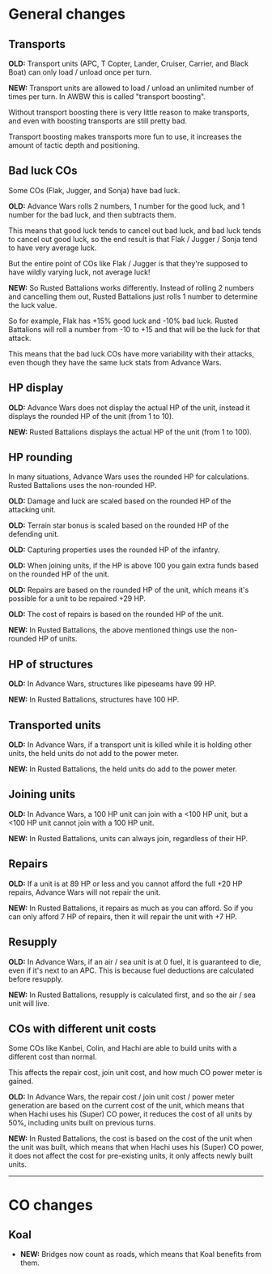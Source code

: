 # General changes

## Transports

**OLD:** Transport units (APC, T Copter, Lander, Cruiser, Carrier, and Black Boat)
can only load / unload once per turn.

**NEW:** Transport units are allowed to load / unload an unlimited number of times per turn.
In AWBW this is called "transport boosting".

Without transport boosting there is very little reason to make transports, and even with
boosting transports are still pretty bad.

Transport boosting makes transports more fun to use, it increases the amount of tactic depth
and positioning.


## Bad luck COs

Some COs (Flak, Jugger, and Sonja) have bad luck.

**OLD:** Advance Wars rolls 2 numbers, 1 number for the good luck, and 1 number for the bad luck, and then subtracts them.

This means that good luck tends to cancel out bad luck, and bad luck tends to cancel out good luck, so the
end result is that Flak / Jugger / Sonja tend to have very average luck.

But the entire point of COs like Flak / Jugger is that they're supposed to have wildly varying luck, not
average luck!

**NEW:** So Rusted Battalions works differently. Instead of rolling 2 numbers and cancelling them out, Rusted
Battalions just rolls 1 number to determine the luck value.

So for example, Flak has +15% good luck and -10% bad luck. Rusted Battalions will roll a number from
-10 to +15 and that will be the luck for that attack.

This means that the bad luck COs have more variability with their attacks, even though they have the same
luck stats from Advance Wars.


## HP display

**OLD:** Advance Wars does not display the actual HP of the unit, instead it displays the rounded HP of the unit (from 1 to 10).

**NEW:** Rusted Battalions displays the actual HP of the unit (from 1 to 100).


## HP rounding

In many situations, Advance Wars uses the rounded HP for calculations. Rusted Battalions uses the non-rounded HP.

**OLD:** Damage and luck are scaled based on the rounded HP of the attacking unit.

**OLD:** Terrain star bonus is scaled based on the rounded HP of the defending unit.

**OLD:** Capturing properties uses the rounded HP of the infantry.

**OLD:** When joining units, if the HP is above 100 you gain extra funds based on the rounded HP of the unit.

**OLD:** Repairs are based on the rounded HP of the unit, which means it's possible for a unit to be repaired +29 HP.

**OLD:** The cost of repairs is based on the rounded HP of the unit.

**NEW:** In Rusted Battalions, the above mentioned things use the non-rounded HP of units.


## HP of structures

**OLD:** In Advance Wars, structures like pipeseams have 99 HP.

**NEW:** In Rusted Battalions, structures have 100 HP.


## Transported units

**OLD:** In Advance Wars, if a transport unit is killed while it is holding other units, the held units do not add
to the power meter.

**NEW:** In Rusted Battalions, the held units do add to the power meter.


## Joining units

**OLD:** In Advance Wars, a 100 HP unit can join with a <100 HP unit, but a <100 HP unit cannot join with a 100 HP unit.

**NEW:** In Rusted Battalions, units can always join, regardless of their HP.


## Repairs

**OLD:** If a unit is at 89 HP or less and you cannot afford the full +20 HP repairs, Advance Wars will not
repair the unit.

**NEW:** In Rusted Battalions, it repairs as much as you can afford. So if you can only afford 7 HP of repairs, then
it will repair the unit with +7 HP.


## Resupply

**OLD:** In Advance Wars, if an air / sea unit is at 0 fuel, it is guaranteed to die, even if it's next to an APC.
This is because fuel deductions are calculated before resupply.

**NEW:** In Rusted Battalions, resupply is calculated first, and so the air / sea unit will live.


## COs with different unit costs

Some COs like Kanbei, Colin, and Hachi are able to build units with a different cost than normal.

This affects the repair cost, join unit cost, and how much CO power meter is gained.

**OLD:** In Advance Wars, the repair cost / join unit cost / power meter generation are based on the current cost of the unit,
which means that when Hachi uses his (Super) CO power, it reduces the cost of all units by 50%, including units built on previous turns.

**NEW:** In Rusted Battalions, the cost is based on the cost of the unit when the unit was built, which means that when Hachi uses his (Super) CO power, it does not affect the cost for pre-existing units, it only affects newly built units.

----

# CO changes

## Koal

* **NEW:** Bridges now count as roads, which means that Koal benefits from them.
